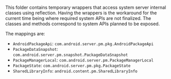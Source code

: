 This folder contains temporary wrappers that access system server internal
classes using reflection. Having the wrappers is the workaround for the current
time being where required system APIs are not finalized. The classes and methods
correspond to system APIs planned to be exposed.

The mappings are:

- `AndroidPackageApi`: `com.android.server.pm.pkg.AndroidPackageApi`
- `PackageDataSnapshot`: `com.android.server.pm.snapshot.PackageDataSnapshot`
- `PackageManagerLocal`: `com.android.server.pm.PackageManagerLocal`
- `PackageState`: `com.android.server.pm.pkg.PackageState`
- `SharedLibraryInfo`: `android.content.pm.SharedLibraryInfo`
